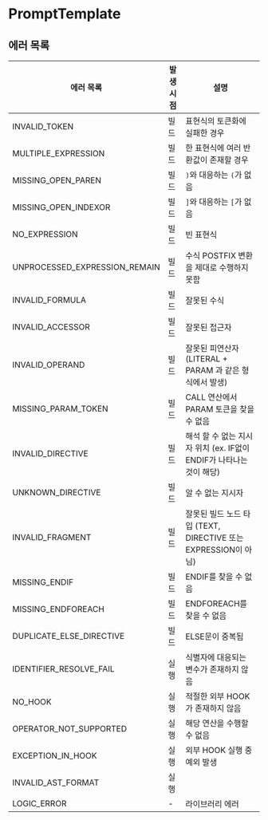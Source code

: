 # PromptTemplate

## 에러 목록

| 에러 목록 | 발생 시점 | 설명 |
|---------|----------|------|
| INVALID_TOKEN | 빌드 | 표현식의 토큰화에 실패한 경우 |
| MULTIPLE_EXPRESSION | 빌드 | 한 표현식에 여러 반환값이 존재할 경우 |
| MISSING_OPEN_PAREN | 빌드 | `)`와 대응하는 `(`가 없음 |
| MISSING_OPEN_INDEXOR | 빌드 | `]`와 대응하는 `[`가 없음 |
| NO_EXPRESSION | 빌드 | 빈 표현식 |
| UNPROCESSED_EXPRESSION_REMAIN | 빌드 | 수식 POSTFIX 변환을 제대로 수행하지 못함 |
| INVALID_FORMULA | 빌드 | 잘못된 수식 |
| INVALID_ACCESSOR | 빌드 | 잘못된 접근자 |
| INVALID_OPERAND | 빌드 | 잘못된 피연산자 (LITERAL + PARAM 과 같은 형식에서 발생) |
| MISSING_PARAM_TOKEN | 빌드 | CALL 연산에서 PARAM 토큰을 찾을 수 없음 |
| INVALID_DIRECTIVE | 빌드 | 해석 할 수 없는 지시자 위치 (ex. IF없이 ENDIF가 나타나는 것이 해당) |
| UNKNOWN_DIRECTIVE | 빌드 | 알 수 없는 지시자 |
| INVALID_FRAGMENT | 빌드 | 잘못된 빌드 노드 타입 (TEXT, DIRECTIVE 또는 EXPRESSION이 아님) |
| MISSING_ENDIF | 빌드 | ENDIF를 찾을 수 없음 |
| MISSING_ENDFOREACH | 빌드 | ENDFOREACH를 찾을 수 없음 |
| DUPLICATE_ELSE_DIRECTIVE | 빌드 | ELSE문이 중복됨 |
| IDENTIFIER_RESOLVE_FAIL | 실행 | 식별자에 대응되는 변수가 존재하지 않음 |
| NO_HOOK | 실행 | 적절한 외부 HOOK가 존재하지 않음 |
| OPERATOR_NOT_SUPPORTED | 실행 | 해당 연산을 수행할 수 없음 |
| EXCEPTION_IN_HOOK | 실행 | 외부 HOOK 실행 중 예외 발생 |
| INVALID_AST_FORMAT | 실행 |  |
| LOGIC_ERROR | - | 라이브러리 에러 |
